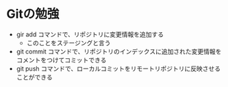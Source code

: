# Gitの勉強
- gir add コマンドで、リポジトリに変更情報を追加する
	- このことをステージングと言う
- git commit コマンドで、リポジトリのインデックスに追加された変更情報をコメントをつけてコミットできる
- git push コマンドで、ローカルコミットをリモートリポジトリに反映させることができる
